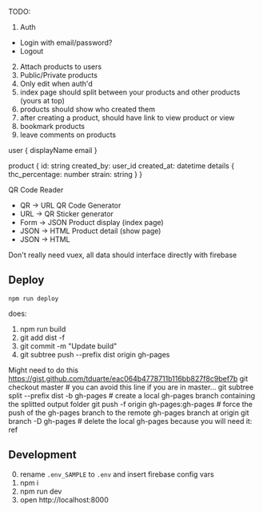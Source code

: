 TODO:
1. Auth
  - Login with email/password?
  - Logout
2. Attach products to users
3. Public/Private products
4. Only edit when auth'd 
5. index page should split between your products and other products (yours at top)
6. products should show who created them 
7. after creating a product, should have link to view product or view 
8. bookmark products
9. leave comments on products

user {
  displayName
  email
}

product {
  id: string
  created_by: user_id
  created_at: datetime
  details {
    thc_percentage: number
    strain: string
  }
}

QR Code Reader
  - QR -> URL
QR Code Generator
  - URL -> QR
Sticker generator
  - Form -> JSON
Product display (index page)
  - JSON -> HTML
Product detail (show page)
  - JSON -> HTML


Don't really need vuex, all data should interface directly with firebase

## Deploy
`npm run deploy`

does:

1. npm run build
2. git add dist -f
3. git commit -m "Update build"
4. git subtree push --prefix dist origin gh-pages


Might need to do this
https://gist.github.com/tduarte/eac064b4778711b116bb827f8c9bef7b
git checkout master # you can avoid this line if you are in master...
git subtree split --prefix dist -b gh-pages # create a local gh-pages branch containing the splitted output folder
git push -f origin gh-pages:gh-pages # force the push of the gh-pages branch to the remote gh-pages branch at origin
git branch -D gh-pages # delete the local gh-pages because you will need it: ref

## Development
0. rename `.env_SAMPLE` to `.env` and insert firebase config vars
1. npm i
2. npm run dev
3. open http://localhost:8000


